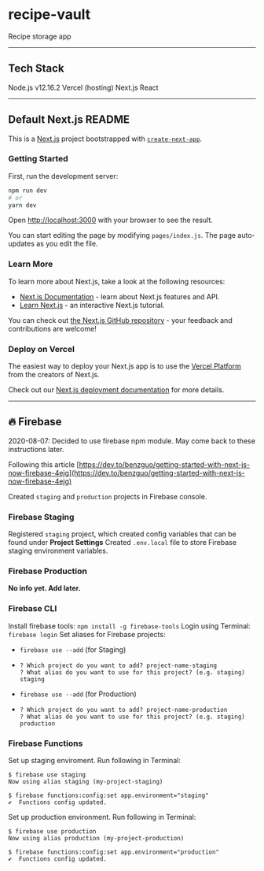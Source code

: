 # recipe-vault
Recipe storage app

---
## Tech Stack
Node.js v12.16.2
Vercel (hosting)
Next.js
React

---
## Default Next.js README
This is a [Next.js](https://nextjs.org/) project bootstrapped with [`create-next-app`](https://github.com/vercel/next.js/tree/canary/packages/create-next-app).

### Getting Started

First, run the development server:

```bash
npm run dev
# or
yarn dev
```

Open [http://localhost:3000](http://localhost:3000) with your browser to see the result.

You can start editing the page by modifying `pages/index.js`. The page auto-updates as you edit the file.

### Learn More

To learn more about Next.js, take a look at the following resources:

- [Next.js Documentation](https://nextjs.org/docs) - learn about Next.js features and API.
- [Learn Next.js](https://nextjs.org/learn) - an interactive Next.js tutorial.

You can check out [the Next.js GitHub repository](https://github.com/vercel/next.js/) - your feedback and contributions are welcome!

### Deploy on Vercel

The easiest way to deploy your Next.js app is to use the [Vercel Platform](https://vercel.com/import?utm_medium=default-template&filter=next.js&utm_source=create-next-app&utm_campaign=create-next-app-readme) from the creators of Next.js.

Check out our [Next.js deployment documentation](https://nextjs.org/docs/deployment) for more details.


---
## 🔥 Firebase
2020-08-07: Decided to use firebase npm module. May come back to these instructions later.

Following this article [https://dev.to/benzguo/getting-started-with-next-js-now-firebase-4ejg](https://dev.to/benzguo/getting-started-with-next-js-now-firebase-4ejg)

Created `staging` and `production` projects in Firebase console.
### Firebase Staging 
Registered `staging` project, which created config variables that can be found under **Project Settings**
Created `.env.local` file to store Firebase staging environment variables.
### Firebase Production
**No info yet. Add later.**
### Firebase CLI
Install firebase tools: `npm install -g firebase-tools`
Login using Terminal: `firebase login`
Set aliases for Firebase projects:
  - `firebase use --add` (for Staging)
  - ```
    ? Which project do you want to add? project-name-staging
    ? What alias do you want to use for this project? (e.g. staging) staging
    ```
  - `firebase use --add` (for Production)
  - ```
    ? Which project do you want to add? project-name-production
    ? What alias do you want to use for this project? (e.g. staging) production
    ```
### Firebase Functions
Set up staging enviroment. Run following in Terminal:
```
$ firebase use staging
Now using alias staging (my-project-staging)

$ firebase functions:config:set app.environment="staging"
✔  Functions config updated.
```

Set up production environment. Run following in Terminal:
```
$ firebase use production
Now using alias production (my-project-production)

$ firebase functions:config:set app.environment="production"
✔  Functions config updated.
```